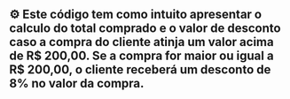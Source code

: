 ## ⚙ Este código tem como intuito apresentar o calculo do total comprado e o valor de desconto caso a compra do cliente atinja um valor acima de R$ 200,00. Se a compra for maior ou igual a R$ 200,00, o cliente receberá um desconto de 8% no valor da compra.

